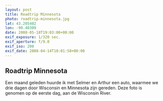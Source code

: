 ```yaml
---
layout: post
title: Roadtrip Minnesota
photo: roadtrip-minnesota.jpg
lat: 43.205402
lon: -90.40309
date: 2008-05-18T19:03:00+00:00
exif_exposure: 1/320 sec.
exif_aperture: f/9.0
exif_iso: 200
exif_date: 2008-04-14T10:01:58+00:00
---
```


## Roadtrip Minnesota

<p>Een maand geleden huurde ik met Selmer en Arthur een auto, waarmee we drie dagen door Wisconsin en Minnesota zijn gereden. Deze foto is genomen op de eerste dag, aan de Wisconsin River.</p>

